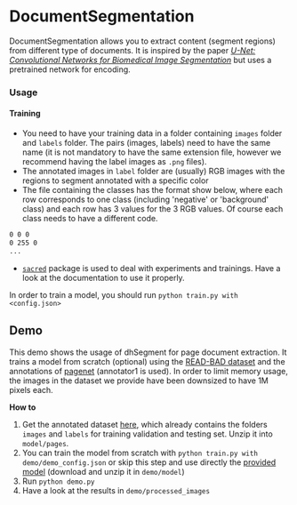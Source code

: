 # DocumentSegmentation

DocumentSegmentation allows you to extract content (segment regions) from different type of documents.
It is inspired by the paper [_U-Net: Convolutional Networks for Biomedical Image Segmentation_](https://arxiv.org/pdf/1505.04597.pdf) but uses a pretrained network for encoding.

### Usage
#### Training
* You need to have your training data in a folder containing `images` folder and `labels` folder. The pairs (images, labels) need to have the same name (it is not mandatory to have the same extension file, however we recommend having the label images as `.png` files). 
* The annotated images in `label` folder are (usually) RGB images with the regions to segment annotated with a specific color
* The file containing the classes has the format show below, where each row corresponds to one class (including 'negative' or 'background' class) and each row has 3 values for the 3 RGB values. Of course each class needs to have a different code.
``` class.txt
0 0 0
0 255 0
...
```
* [`sacred`](https://sacred.readthedocs.io/en/latest/quickstart.html) package is used to deal with experiments and trainings. Have a look at the documentation to use it properly.

In order to train a model, you should run `python train.py with <config.json>`

## Demo
This demo shows the usage of dhSegment for page document extraction. It trains a model from scratch (optional) using the [READ-BAD dataset](https://arxiv.org/abs/1705.03311) and the annotations of [pagenet](https://github.com/ctensmeyer/pagenet/tree/master/annotations) (annotator1 is used).
In order to limit memory usage, the images in the dataset we provide have been downsized to have 1M pixels each.

__How to__

1. Get the annotated dataset [here](https://github.com/dhlab-epfl/dhSegment/releases/download/v0.2/pages.zip), which already contains the folders `images` and `labels` for training validation and testing set. Unzip it into `model/pages`. 
2. You can train the model from scratch with 
    `python train.py with demo/demo_config.json`
    or skip this step and use directly the [provided model](https://github.com/dhlab-epfl/dhSegment/releases/download/v0.2/model.zip) (download and unzip it in `demo/model`)
3. Run `python demo.py`
4. Have a look at the results in `demo/processed_images`


